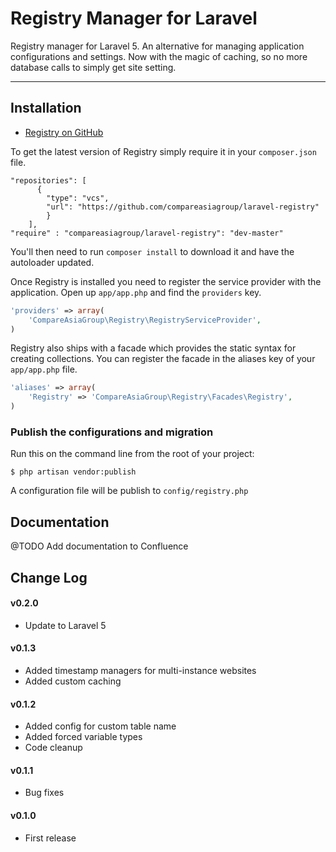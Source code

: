 # Registry Manager for Laravel

Registry manager for Laravel 5. An alternative for managing application configurations and settings. Now with the magic of caching, so no more database calls to simply get site setting.

----------

## Installation

- [Registry on GitHub](https://github.com/compareasia/laravel-registry)

To get the latest version of Registry simply require it in your `composer.json` file.

~~~
"repositories": [
	  {
	  	"type": "vcs",
	  	"url": "https://github.com/compareasiagroup/laravel-registry"
		}
  	],
"require" : "compareasiagroup/laravel-registry": "dev-master"
~~~

You'll then need to run `composer install` to download it and have the autoloader updated.

Once Registry is installed you need to register the service provider with the application. Open up `app/app.php` and find the `providers` key.

```php
'providers' => array(
    'CompareAsiaGroup\Registry\RegistryServiceProvider',
)
```

Registry also ships with a facade which provides the static syntax for creating collections. You can register the facade in the aliases key of your `app/app.php` file.

```php
'aliases' => array(
    'Registry' => 'CompareAsiaGroup\Registry\Facades\Registry',
)
```

### Publish the configurations and migration

Run this on the command line from the root of your project:

~~~
$ php artisan vendor:publish
~~~

A configuration file will be publish to `config/registry.php`

## Documentation

@TODO Add documentation to Confluence

## Change Log

#### v0.2.0

- Update to Laravel 5

#### v0.1.3

- Added timestamp managers for multi-instance websites
- Added custom caching

#### v0.1.2

- Added config for custom table name
- Added forced variable types
- Code cleanup

#### v0.1.1

- Bug fixes

#### v0.1.0

- First release